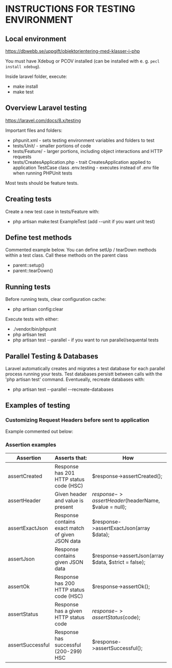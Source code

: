 # INSTRUCTIONS FOR TESTING ENVIRONMENT

## Local environment
https://dbwebb.se/uppgift/objektorientering-med-klasser-i-php

You must have Xdebug or PCOV installed (can be installed with e. g. `pecl install xdebug`).

Inside laravel folder, execute:
- make install
- make test

## Overview Laravel testing
https://laravel.com/docs/8.x/testing

Important files and folders:
- phpunit.xml - sets testing environment variables and folders to test
- tests/Unit/ - smaller portions of code
- tests/Feature/ - larger portions, including object interactions and HTTP requests
- tests/CreatesApplication.php - trait CreatesApplication applied to application TestCase class
.env.testing - executes instead of .env file when running PHPUnit tests

Most tests should be feature tests.

## Creating tests
Create a new test case in tests/Feature with:
- php artisan make:test ExampleTest (add --unit if you want unit test)

## Define test methods
Commented example below. You can define setUp / tearDown methods within a test class. Call these methods on the parent class
- parent::setup()
- parent::tearDown()

<!-- class ExampleTest extends TestCase
{
    /**
     * A basic test example.
     *
     * @return void
     */
    public function test_a_basic_request()
    {
        $response = $this->get('/');

        $response->assertStatus(200);
    }
} -->

## Running tests
Before running tests, clear configuration cache:
- php artisan config:clear

Execute tests with either:
- ./vendor/bin/phpunit
- php artisan test
- php artisan test --parallel - if you want to run parallel/sequental tests

## Parallel Testing & Databases
Laravel automatically creates and migrates a test database for each parallel process running your tests. Test databases persistt between calls with the 'php artisan test' command. Eventueally, recreate databases with:
- php artisan test --parallel --recreate-databases

## Examples of testing

### Customizing Request Headers before sent to application
Example commented out below:

<!-- <?php

namespace Tests\Feature;

use Tests\TestCase;

class ExampleTest extends TestCase
{
    /**
     * A basic functional test example.
     *
     * @return void
     */
    public function test_interacting_with_headers()
    {
        $response = $this->withHeaders([
            'X-Header' => 'Value',
        ])->post('/user', ['name' => 'Sally']);

        $response->assertStatus(201);
    }
} -->

### Assertion examples

| Assertion        | Asserts that:                                        | How                                                  |
|------------------|------------------------------------------------------|------------------------------------------------------|
| assertCreated    | Response has 201 HTTP status code (HSC)              | $response->assertCreated();                          |
| assertHeader     | Given header and value is present                    | $response->assertHeader($headerName, $value = null); |
| assertExactJson  | Response contains exact match of given JSON data     | $response->assertExactJson(array $data);             |
| assertJson       | Response contains given JSON data                    | $response->assertJson(array $data, $strict = false); |
| assertOk         | Response has 200 HTTP status code (HSC)              | $response->assertOk();                               |
| assertStatus     | Response has a given HTTP status code                | $response->assertStatus($code);                      |
| assertSuccessful | Response has successful (200-299) HSC                | $response->assertSuccessful();                       |
